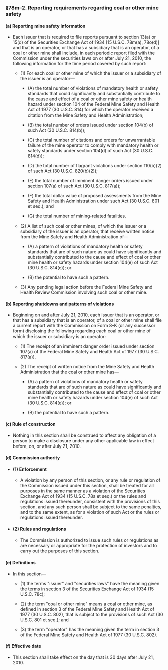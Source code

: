 ### §78m–2. Reporting requirements regarding coal or other mine safety
#### (a) Reporting mine safety information
* Each issuer that is required to file reports pursuant to section 13(a) or 15(d) of the Securities Exchange Act of 1934 [15 U.S.C. 78m(a), 78o(d)] and that is an operator, or that has a subsidiary that is an operator, of a coal or other mine shall include, in each periodic report filed with the Commission under the securities laws on or after July 21, 2010, the following information for the time period covered by such report:

  * (1) For each coal or other mine of which the issuer or a subsidiary of the issuer is an operator—

    * (A) the total number of violations of mandatory health or safety standards that could significantly and substantially contribute to the cause and effect of a coal or other mine safety or health hazard under section 104 of the Federal Mine Safety and Health Act of 1977 (30 U.S.C. 814) for which the operator received a citation from the Mine Safety and Health Administration;

    * (B) the total number of orders issued under section 104(b) of such Act (30 U.S.C. 814(b));

    * (C) the total number of citations and orders for unwarrantable failure of the mine operator to comply with mandatory health or safety standards under section 104(d) of such Act (30 U.S.C. 814(d));

    * (D) the total number of flagrant violations under section 110(b)(2) of such Act (30 U.S.C. 820(b)(2));

    * (E) the total number of imminent danger orders issued under section 107(a) of such Act (30 U.S.C. 817(a));

    * (F) the total dollar value of proposed assessments from the Mine Safety and Health Administration under such Act (30 U.S.C. 801 et seq.); and

    * (G) the total number of mining-related fatalities.


  * (2) A list of such coal or other mines, of which the issuer or a subsidiary of the issuer is an operator, that receive written notice from the Mine Safety and Health Administration of—

    * (A) a pattern of violations of mandatory health or safety standards that are of such nature as could have significantly and substantially contributed to the cause and effect of coal or other mine health or safety hazards under section 104(e) of such Act (30 U.S.C. 814(e)); or

    * (B) the potential to have such a pattern.


  * (3) Any pending legal action before the Federal Mine Safety and Health Review Commission involving such coal or other mine.

#### (b) Reporting shutdowns and patterns of violations
* Beginning on and after July 21, 2010, each issuer that is an operator, or that has a subsidiary that is an operator, of a coal or other mine shall file a current report with the Commission on Form 8–K (or any successor form) disclosing the following regarding each coal or other mine of which the issuer or subsidiary is an operator:

  * (1) The receipt of an imminent danger order issued under section 107(a) of the Federal Mine Safety and Health Act of 1977 (30 U.S.C. 817(a)).

  * (2) The receipt of written notice from the Mine Safety and Health Administration that the coal or other mine has—

    * (A) a pattern of violations of mandatory health or safety standards that are of such nature as could have significantly and substantially contributed to the cause and effect of coal or other mine health or safety hazards under section 104(e) of such Act (30 U.S.C. 814(e)); or

    * (B) the potential to have such a pattern.

#### (c) Rule of construction
* Nothing in this section shall be construed to affect any obligation of a person to make a disclosure under any other applicable law in effect before, on, or after July 21, 2010.

#### (d) Commission authority
* #### (1) Enforcement
  * A violation by any person of this section, or any rule or regulation of the Commission issued under this section, shall be treated for all purposes in the same manner as a violation of the Securities Exchange Act of 1934 (15 U.S.C. 78a et seq.) or the rules and regulations issued thereunder, consistent with the provisions of this section, and any such person shall be subject to the same penalties, and to the same extent, as for a violation of such Act or the rules or regulations issued thereunder.

* #### (2) Rules and regulations
  * The Commission is authorized to issue such rules or regulations as are necessary or appropriate for the protection of investors and to carry out the purposes of this section.

#### (e) Definitions
* In this section—

  * (1) the terms "issuer" and "securities laws" have the meaning given the terms in section 3 of the Securities Exchange Act of 1934 (15 U.S.C. 78c);

  * (2) the term "coal or other mine" means a coal or other mine, as defined in section 3 of the Federal Mine Safety and Health Act of 1977 (30 U.S.C. 802), that is subject to the provisions of such Act (30 U.S.C. 801 et seq.); and

  * (3) the term "operator" has the meaning given the term in section 3 of the Federal Mine Safety and Health Act of 1977 (30 U.S.C. 802).

#### (f) Effective date
* This section shall take effect on the day that is 30 days after July 21, 2010.
